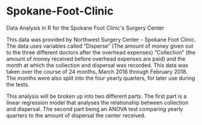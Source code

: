 # Spokane-Foot-Clinic
Data Analysis in R for the Spokane Foot Clinic's Surgery Center

  This data was provided by Northwest Surgery Center - Spokane Foot Clinic. The data uses variables called “Disperse” (The amount of money given out to the three different doctors after the overhead expenses) “Collection” (the amount of money received before overhead expenses are paid) and the month at which the collection and dispersal was recorded. This data was taken over the course of 24 months, March 2016 through February 2018. The months were also split into the four yearly quarters, for later use during the tests.

  This analysis will be broken up into two different parts. The first part is a linear regression model that analyses the relationship between collection and dispersal. The second part being an ANOVA test comparing yearly quarters to the amount of dispersal the center received.
